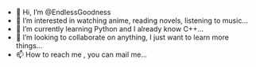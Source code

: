 - 👋 Hi, I’m @EndlessGoodness
- 👀 I’m interested in watching anime, reading novels, listening to music...
- 🌱 I’m currently learning Python and I already know C++...
- 💞️ I’m looking to collaborate on anything, I just want to learn more things...
- 📫 How to reach me , you can mail me...

<!---
EndlessGoodness/EndlessGoodness is a ✨ special ✨ repository because its `README.md` (this file) appears on your GitHub profile.
You can click the Preview link to take a look at your changes.
--->
